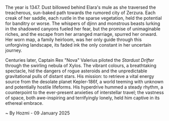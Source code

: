 
The year is 1347.  Dust billowed behind Elara's mule as she traversed the treacherous, sun-baked path towards the rumored city of Zerzura.  Each creak of her saddle, each rustle in the sparse vegetation, held the potential for banditry or worse.  The whispers of djinn and monstrous beasts lurking in the shadowed canyons fueled her fear, but the promise of unimaginable riches, and the escape from her arranged marriage, spurred her onward.  Her worn map, a family heirloom, was her only guide through this unforgiving landscape, its faded ink the only constant in her uncertain journey.

Centuries later, Captain Rex "Nova" Valerius piloted the *Stardust Drifter* through the swirling nebula of Xylos.  The vibrant colours, a breathtaking spectacle, hid the dangers of rogue asteroids and the unpredictable gravitational pulls of distant stars.  His mission: to retrieve a vital energy source from the desolate planet Kepler-186f, a world teeming with unknown and potentially hostile lifeforms.  His hyperdrive hummed a steady rhythm, a counterpoint to the ever-present anxieties of interstellar travel; the vastness of space, both awe-inspiring and terrifyingly lonely, held him captive in its ethereal embrace.

~ By Hozmi - 09 January 2025

